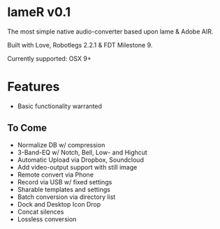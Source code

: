 # lameR v0.1
The most simple native audio-converter based upon lame &amp; Adobe AIR.

Built with Love, Robotlegs 2.2.1 & FDT Milestone 9.

Currently supported: OSX 9+

# Features
- Basic functionality warranted

## To Come
- Normalize DB w/ compression
- 3-Band-EQ w/ Notch, Bell, Low- and Highcut
- Automatic Upload via Dropbox, Soundcloud
- Add video-output support with still image
- Remote convert via Phone
- Record via USB w/ fixed settings
- Sharable templates and settings
- Batch conversion via directory list
- Dock and Desktop Icon Drop
- Concat silences
- Lossless conversion